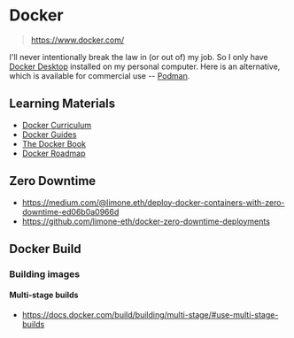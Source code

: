 # Docker

> <https://www.docker.com/>

I'll never intentionally break the law in (or out of) my job. So I only have
[Docker Desktop](https://www.docker.com/products/docker-desktop) installed on
my personal computer. Here is an alternative, which is available for commercial
use -- [Podman](https://podman.io).

## Learning Materials

- [Docker Curriculum](docker_curriculum)
- [Docker Guides](official_guides)
- [The Docker Book](./the_docker_book/)
- [Docker Roadmap](https://roadmap.sh/docker)

## Zero Downtime

- <https://medium.com/@limone.eth/deploy-docker-containers-with-zero-downtime-ed06b0a0966d>
- <https://github.com/limone-eth/docker-zero-downtime-deployments>

## Docker Build

### Building images

#### Multi-stage builds

- <https://docs.docker.com/build/building/multi-stage/#use-multi-stage-builds>
